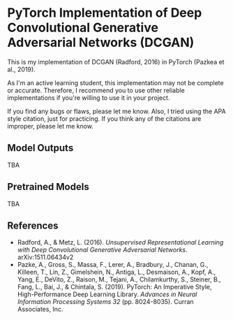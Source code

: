 # PyTorch Implementation of Deep Convolutional Generative Adversarial Networks (DCGAN)

This is my implementation of DCGAN (Radford, 2016) in PyTorch (Pazkea et al., 2019).

As I'm an active learning student, this implementation may not be complete or accurate. Therefore, I recommend you to use other reliable implementations if you're willing to use it in your project.

If you find any bugs or flaws, please let me know. Also, I tried using the APA style citation, just for practicing. If you think any of the citations are improper, please let me know.

## Model Outputs

TBA

## Pretrained Models

TBA

## References

- Radford, A., & Metz, L. (2016). *Unsupervised Representational Learning with Deep Convolutional Generative Adversarial Networks*. arXiv:1511.06434v2
- Pazke, A., Gross, S., Massa, F., Lerer, A., Bradbury, J., Chanan, G., Killeen, T., Lin, Z., Gimelshein, N., Antiga, L., Desmaison, A., Kopf, A., Yang, E., DeVito, Z., Raison, M., Tejani, A., Chilamkurthy, S., Steiner, B., Fang, L., Bai, J., & Chintala, S. (2019). PyTorch: An Imperative Style, High-Performance Deep Learning Library. *Advances in Neural Information Processing Systems 32* (pp. 8024-8035). Curran Associates, Inc. 
